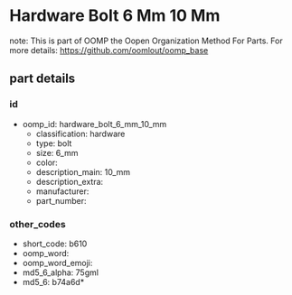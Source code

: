 # Hardware Bolt 6 Mm 10 Mm  

note: This is part of OOMP the Oopen Organization Method For Parts. For more details: https://github.com/oomlout/oomp_base

##  part details





### id
* oomp_id: hardware_bolt_6_mm_10_mm
  * classification: hardware
  * type: bolt
  * size: 6_mm
  * color: 
  * description_main: 10_mm
  * description_extra: 
  * manufacturer: 
  * part_number: 

### other_codes
* short_code: b610
* oomp_word: 
* oomp_word_emoji: 
* md5_6_alpha: 75gml
* md5_6: b74a6d* 